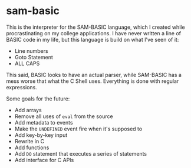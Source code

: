 sam-basic
=========

This is the interpreter for the SAM-BASIC language, which I created while procrastinating on my college applications. I have never written a line of BASIC code in my life, but this language is build on what I've seen of it:

* Line numbers
* Goto Statement
* ALL CAPS

This said, BASIC looks to have an actual parser, while SAM-BASIC has a mess worse that what the C Shell uses. Everything is done with regular expressions.

Some goals for the future:

* Add arrays
* Remove all uses of `eval` from the source
* Add metadata to events
* Make the `UNDEFINED` event fire when it's supposed to
* Add key-by-key input
* Rewrite in C
* Add functions
* Add `DO` statement that executes a series of statements
* Add interface for C APIs
